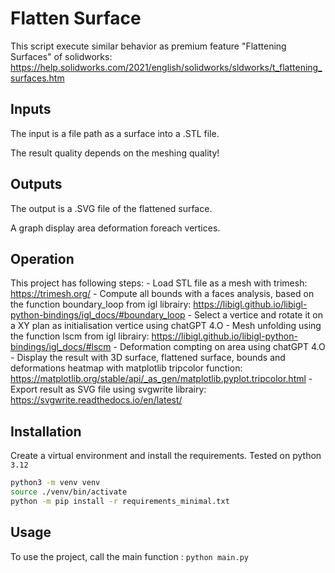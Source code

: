 # Flatten Surface
This script execute similar behavior as premium feature "Flattening Surfaces" of solidworks: https://help.solidworks.com/2021/english/solidworks/sldworks/t_flattening_surfaces.htm

## Inputs
The input is a file path as a surface into a .STL file.

The result quality depends on the meshing quality!

## Outputs
The output is a .SVG file of the flattened surface.

A graph display area deformation foreach vertices.

## Operation
This project has following steps:
	- Load STL file as a mesh with trimesh: https://trimesh.org/
	- Compute all bounds with a faces analysis, based on the function boundary_loop from igl librairy: https://libigl.github.io/libigl-python-bindings/igl_docs/#boundary_loop
	- Select a vertice and rotate it on a XY plan as initialisation vertice using chatGPT 4.O
	- Mesh unfolding using the function lscm from igl librairy: https://libigl.github.io/libigl-python-bindings/igl_docs/#lscm
	- Deformation compting on area using chatGPT 4.O
	- Display the result with 3D surface, flattened surface, bounds and deformations heatmap with matplotlib tripcolor function: https://matplotlib.org/stable/api/_as_gen/matplotlib.pyplot.tripcolor.html
	- Export result as SVG file using svgwrite librairy: https://svgwrite.readthedocs.io/en/latest/

## Installation

Create a virtual environment and install the requirements. Tested on python `3.12`

```bash
python3 -m venv venv
source ./venv/bin/activate
python -m pip install -r requirements_minimal.txt
```


## Usage

To use the project, call the main function : `python main.py`

